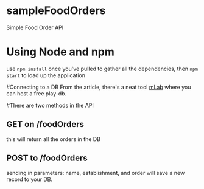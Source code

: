 # sampleFoodOrders
Simple Food Order API

# Using Node and npm
use `npm install` once you've pulled to gather all the dependencies, then `npm start` to load up the application

#Connecting to a DB
From the article, there's a neat tool [mLab](https://mlab.com/) where you can host a free play-db.

#There are two methods in the API
## GET on /foodOrders
this will return all the orders in the DB

## POST to /foodOrders
sending in parameters: name, establishment, and order will save a new record to your DB.